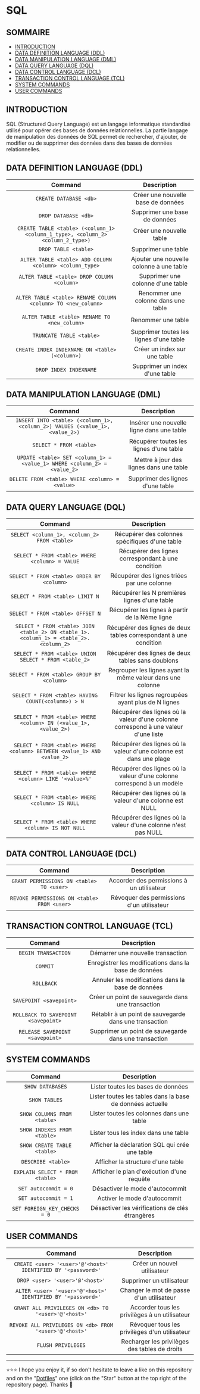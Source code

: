 # SQL

## SOMMAIRE
- [INTRODUCTION](#introduction)
- [DATA DEFINITION LANGUAGE (DDL)](#data-definition-language-ddl)
- [DATA MANIPULATION LANGUAGE (DML)](#data-manipulation-language-dml)
- [DATA QUERY LANGUAGE (DQL)](#data-query-language-dql)
- [DATA CONTROL LANGUAGE (DCL)](#data-control-language-dcl)
- [TRANSACTION CONTROL LANGUAGE (TCL)](#transaction-control-language-tcl)
- [SYSTEM COMMANDS](#system-commands)
- [USER COMMANDS](#system-commands)

## INTRODUCTION
SQL (Structured Query Language) est un langage informatique standardisé utilisé pour opérer des bases de données relationnelles. La partie langage de manipulation des données de SQL permet de rechercher, d'ajouter, de modifier ou de supprimer des données dans des bases de données relationnelles.

## DATA DEFINITION LANGUAGE (DDL)
| Command | Description |
| :---: | :---: |
| `CREATE DATABASE <db>` | Créer une nouvelle base de données |
| `DROP DATABASE <db>` | Supprimer une base de données |
| `CREATE TABLE <table> (<column_1> <column_1_type>, <column_2> <column_2_type>)` | Créer une nouvelle table |
| `DROP TABLE <table>` | Supprimer une table |
| `ALTER TABLE <table> ADD COLUMN <column> <column_type>` | Ajouter une nouvelle colonne à une table |
| `ALTER TABLE <table> DROP COLUMN <column>` | Supprimer une colonne d'une table |
| `ALTER TABLE <table> RENAME COLUMN <column> TO <new_column>` | Renommer une colonne dans une table |
| `ALTER TABLE <table> RENAME TO <new_column>` | Renommer une table |
| `TRUNCATE TABLE <table>` | Supprimer toutes les lignes d'une table |
| `CREATE INDEX INDEXNAME ON <table> (<column>)` | Créer un index sur une table |
| `DROP INDEX INDEXNAME` | Supprimer un index d'une table |

## DATA MANIPULATION LANGUAGE (DML)
| Command | Description |
| :---: | :---: |
| `INSERT INTO <table> (<column_1>, <column_2>) VALUES (<value_1>, <value_2>)` | Insérer une nouvelle ligne dans une table |
| `SELECT * FROM <table>` | Récupérer toutes les lignes d'une table |
| `UPDATE <table> SET <column_1> = <value_1> WHERE <column_2> = <value_2>` | Mettre à jour des lignes dans une table |
| `DELETE FROM <table> WHERE <column> = <value>` | Supprimer des lignes d'une table |

## DATA QUERY LANGUAGE (DQL)
| Command | Description |
| :---: | :---: |
| `SELECT <column_1>, <column_2> FROM <table>` | Récupérer des colonnes spécifiques d'une table |
| `SELECT * FROM <table> WHERE <column> = VALUE` | Récupérer des lignes correspondant à une condition |
| `SELECT * FROM <table> ORDER BY <column>` | Récupérer des lignes triées par une colonne |
| `SELECT * FROM <table> LIMIT N` | Récupérer les N premières lignes d'une table |
| `SELECT * FROM <table> OFFSET N` | Récupérer les lignes à partir de la Nème ligne |
| `SELECT * FROM <table> JOIN <table_2> ON <table_1>.<column_1> = <table_2>.<column_2>` | Récupérer des lignes de deux tables correspondant à une condition |
| `SELECT * FROM <table> UNION SELECT * FROM <table_2>` | Récupérer des lignes de deux tables sans doublons |
| `SELECT * FROM <table> GROUP BY <column>` | Regrouper les lignes ayant la même valeur dans une colonne |
| `SELECT * FROM <table> HAVING COUNT(<column>) > N` | Filtrer les lignes regroupées ayant plus de N lignes |
| `SELECT * FROM <table> WHERE <column> IN (<value_1>, <value_2>)` | Récupérer des lignes où la valeur d'une colonne correspond à une valeur d'une liste |
| `SELECT * FROM <table> WHERE <column> BETWEEN <value_1> AND <value_2>` | Récupérer des lignes où la valeur d'une colonne est dans une plage |
| `SELECT * FROM <table> WHERE <column> LIKE '<value>%'` | Récupérer des lignes où la valeur d'une colonne correspond à un modèle |
| `SELECT * FROM <table> WHERE <column> IS NULL` | Récupérer des lignes où la valeur d'une colonne est NULL |
| `SELECT * FROM <table> WHERE <column> IS NOT NULL` | Récupérer des lignes où la valeur d'une colonne n'est pas NULL |

## DATA CONTROL LANGUAGE (DCL)
| Command | Description |
| :---: | :---: |
| `GRANT PERMISSIONS ON <table> TO <user>` | Accorder des permissions à un utilisateur |
| `REVOKE PERMISSIONS ON <table> FROM <user>` | Révoquer des permissions d'un utilisateur |

## TRANSACTION CONTROL LANGUAGE (TCL)
| Command | Description |
| :---: | :---: |
| `BEGIN TRANSACTION` | Démarrer une nouvelle transaction |
| `COMMIT` | Enregistrer les modifications dans la base de données |
| `ROLLBACK` | Annuler les modifications dans la base de données |
| `SAVEPOINT <savepoint>` | Créer un point de sauvegarde dans une transaction |
| `ROLLBACK TO SAVEPOINT <savepoint>` | Rétablir à un point de sauvegarde dans une transaction |
| `RELEASE SAVEPOINT <savepoint>` | Supprimer un point de sauvegarde dans une transaction |

## SYSTEM COMMANDS
| Command | Description |
| :---: | :---: |
| `SHOW DATABASES` | Lister toutes les bases de données |
| `SHOW TABLES` | Lister toutes les tables dans la base de données actuelle |
| `SHOW COLUMNS FROM <table>` | Lister toutes les colonnes dans une table |
| `SHOW INDEXES FROM <table>` | Lister tous les index dans une table |
| `SHOW CREATE TABLE <table>` | Afficher la déclaration SQL qui crée une table |
| `DESCRIBE <table>` | Afficher la structure d'une table |
| `EXPLAIN SELECT * FROM <table>` | Afficher le plan d'exécution d'une requête |
| `SET autocommit = 0` | Désactiver le mode d'autocommit |
| `SET autocommit = 1` | Activer le mode d'autocommit |
| `SET FOREIGN_KEY_CHECKS = 0` | Désactiver les vérifications de clés étrangères |

## USER COMMANDS
| Command | Description |
| :---: | :---: |
| `CREATE <user> '<user>'@'<host>' IDENTIFIED BY '<password>'` | Créer un nouvel utilisateur |
| `DROP <user> '<user>'@'<host>'` | Supprimer un utilisateur |
| `ALTER <user> '<user>'@'<host>' IDENTIFIED BY '<password>'` | Changer le mot de passe d'un utilisateur |
| `GRANT ALL PRIVILEGES ON <db> TO '<user>'@'<host>'` | Accorder tous les privilèges à un utilisateur |
| `REVOKE ALL PRIVILEGES ON <db> FROM '<user>'@'<host>'` | Révoquer tous les privilèges d'un utilisateur |
| `FLUSH PRIVILEGES` | Recharger les privilèges des tables de droits |

***

⭐⭐⭐ I hope you enjoy it, if so don't hesitate to leave a like on this repository and on the "[Dotfiles](https://github.com/EmmanuelLefevre/Dotfiles)" one (click on the "Star" button at the top right of the repository page). Thanks 🤗
